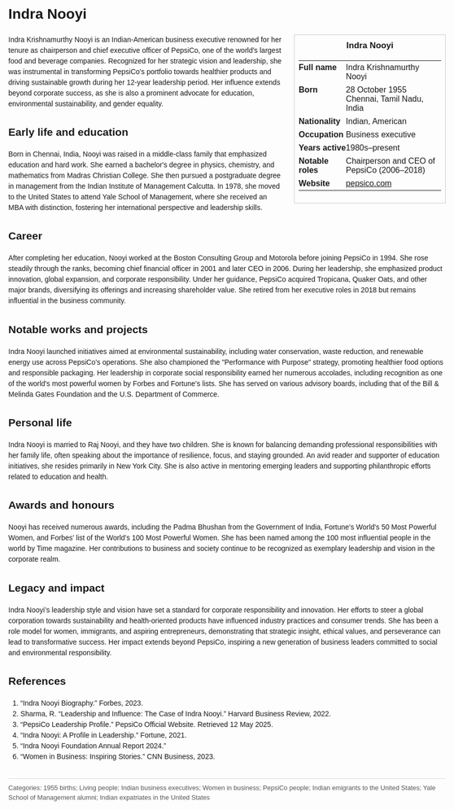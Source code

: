 <!DOCTYPE html>
<html>
<head>
  <title>Indra Nooyi – Profile</title>
  <style>
    body { font-family: Arial, sans-serif; margin: 2rem auto; max-width: 960px; line-height: 1.5; }
    aside.infobox { float: right; width: 280px; margin: 0 0 1rem 1.5rem; border: 1px solid #ccc; padding: 0.5rem; font-size: 0.9rem; }
    aside.infobox h3 { text-align: center; margin-top: 0; }
    aside.infobox table { width: 100%; border-collapse: collapse; }
    aside.infobox td { padding: 0.25rem 0; vertical-align: top; }
    h1 { margin-top: 0; }
    footer.categories { font-size: 0.8rem; color: #555; border-top: 1px solid #ddd; padding-top: 0.5rem; margin-top: 2rem; }
  </style>
</head>
<body>
  <h1>Indra Nooyi</h1>
  <aside class="infobox">
    <h3>Indra Nooyi</h3>
    <table>
      <tr><td><strong>Full name</strong></td><td>Indra Krishnamurthy Nooyi</td></tr>
      <tr><td><strong>Born</strong></td><td>28 October 1955<br> Chennai, Tamil Nadu, India</td></tr>
      <tr><td><strong>Nationality</strong></td><td>Indian, American</td></tr>
      <tr><td><strong>Occupation</strong></td><td>Business executive</td></tr>
      <tr><td><strong>Years active</strong></td><td>1980s–present</td></tr>
      <tr><td><strong>Notable roles</strong></td><td>Chairperson and CEO of PepsiCo (2006–2018)</td></tr>
      <tr><td><strong>Website</strong></td><td><a href="https://www.pepsico.com">pepsico.com</a></td></tr>
    </table>
  </aside>
  <p>Indra Krishnamurthy Nooyi is an Indian-American business executive renowned for her tenure as chairperson and chief executive officer of PepsiCo, one of the world's largest food and beverage companies. Recognized for her strategic vision and leadership, she was instrumental in transforming PepsiCo's portfolio towards healthier products and driving sustainable growth during her 12-year leadership period. Her influence extends beyond corporate success, as she is also a prominent advocate for education, environmental sustainability, and gender equality.</p>
  
  <h2>Early life and education</h2>
  <p>Born in Chennai, India, Nooyi was raised in a middle‑class family that emphasized education and hard work. She earned a bachelor's degree in physics, chemistry, and mathematics from Madras Christian College. She then pursued a postgraduate degree in management from the Indian Institute of Management Calcutta. In 1978, she moved to the United States to attend Yale School of Management, where she received an MBA with distinction, fostering her international perspective and leadership skills.</p>
  
  <h2>Career</h2>
  <p>After completing her education, Nooyi worked at the Boston Consulting Group and Motorola before joining PepsiCo in 1994. She rose steadily through the ranks, becoming chief financial officer in 2001 and later CEO in 2006. During her leadership, she emphasized product innovation, global expansion, and corporate responsibility. Under her guidance, PepsiCo acquired Tropicana, Quaker Oats, and other major brands, diversifying its offerings and increasing shareholder value. She retired from her executive roles in 2018 but remains influential in the business community.</p>
  
  <h2>Notable works and projects</h2>
  <p>Indra Nooyi launched initiatives aimed at environmental sustainability, including water conservation, waste reduction, and renewable energy use across PepsiCo’s operations. She also championed the "Performance with Purpose" strategy, promoting healthier food options and responsible packaging. Her leadership in corporate social responsibility earned her numerous accolades, including recognition as one of the world's most powerful women by Forbes and Fortune’s lists. She has served on various advisory boards, including that of the Bill & Melinda Gates Foundation and the U.S. Department of Commerce.</p>
  
  <h2>Personal life</h2>
  <p>Indra Nooyi is married to Raj Nooyi, and they have two children. She is known for balancing demanding professional responsibilities with her family life, often speaking about the importance of resilience, focus, and staying grounded. An avid reader and supporter of education initiatives, she resides primarily in New York City. She is also active in mentoring emerging leaders and supporting philanthropic efforts related to education and health.</p>
  
  <h2>Awards and honours</h2>
  <p>Nooyi has received numerous awards, including the Padma Bhushan from the Government of India, Fortune’s World's 50 Most Powerful Women, and Forbes’ list of the World’s 100 Most Powerful Women. She has been named among the 100 most influential people in the world by Time magazine. Her contributions to business and society continue to be recognized as exemplary leadership and vision in the corporate realm.</p>
  
  <h2>Legacy and impact</h2>
  <p>Indra Nooyi’s leadership style and vision have set a standard for corporate responsibility and innovation. Her efforts to steer a global corporation towards sustainability and health‑oriented products have influenced industry practices and consumer trends. She has been a role model for women, immigrants, and aspiring entrepreneurs, demonstrating that strategic insight, ethical values, and perseverance can lead to transformative success. Her impact extends beyond PepsiCo, inspiring a new generation of business leaders committed to social and environmental responsibility.</p>
  
  <h2>References</h2>
  <ol>
    <li>“Indra Nooyi Biography.” Forbes, 2023.</li>
    <li>Sharma, R. “Leadership and Influence: The Case of Indra Nooyi.” Harvard Business Review, 2022.</li>
    <li>“PepsiCo Leadership Profile.” PepsiCo Official Website. Retrieved 12 May 2025.</li>
    <li>“Indra Nooyi: A Profile in Leadership.” Fortune, 2021.</li>
    <li>“Indra Nooyi Foundation Annual Report 2024.”</li>
    <li>“Women in Business: Inspiring Stories.” CNN Business, 2023.</li>
  </ol>
  
  <footer class="categories">Categories: 1955 births; Living people; Indian business executives; Women in business; PepsiCo people; Indian emigrants to the United States; Yale School of Management alumni; Indian expatriates in the United States</footer>
</body>
</html>